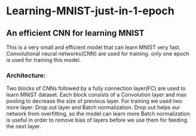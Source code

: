 # Learning-MNIST-just-in-1-epoch
## An efficient CNN for learning MNIST

This is a very small and efficient model that can learn MNIST very fast. Convolutional neural networks(CNN) are used for training.
only one epoch is used for training this model.

### Architecture:
Two blocks of CNNs followed by a fully connection layer(FC) are used to learn MNIST dataset.
Each block consists of a Convolution layer and max pooling to decrease the size of previous layer.
For training we used two more layer: Drop out layer and Batch normalization.
      Drop out helps our network from overfitting, so the model can learn more
      Batch normalization is useful in order to remove bias of layers before we use them for feeding the next layer.
